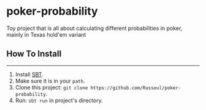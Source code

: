 # poker-probability
Toy project that is all about calculating different probabilities in poker, mainly in Texas hold'em variant

## How To Install
__________
1. Install [SBT](https://www.scala-sbt.org).  
2. Make sure it is in your `path`.  
3. Clone this project: `git clone https://github.com/Russoul/poker-probability`.  
4. Run: `sbt run` in project's directory.  
